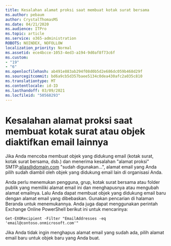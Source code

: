 ```yaml
---
title: Kesalahan alamat proksi saat membuat kotak surat bersama
ms.author: pebaum
author: CrystalThomasMS
ms.date: 04/21/2020
ms.audience: ITPro
ms.topic: article
ms.service: o365-administration
ROBOTS: NOINDEX, NOFOLLOW
localization_priority: Normal
ms.assetid: ece4bcce-1053-4ed3-a194-9d0af8f73c6f
ms.custom:
- "19"
- "6"
ms.openlocfilehash: ab491e883ab294f08d0b5d2e686dc059b468d29f
ms.sourcegitcommit: bd6a9cb5d357baee5134c0dea430afc2a035c810
ms.translationtype: MT
ms.contentlocale: id-ID
ms.lasthandoff: 03/09/2021
ms.locfileid: "50568293"
---
```

# <a name="proxy-address-error-while-creating-a-mailbox-or-other-email-enabled-object"></a>Kesalahan alamat proksi saat membuat kotak surat atau objek diaktifkan email lainnya

Jika Anda mencoba membuat objek yang didukung email (kotak surat, kotak surat bersama, dsb.) dan menerima kesalahan "alamat proksi" SMTP:alias@domain.com "sudah digunakan...", alamat email yang Anda pilih sudah diambil oleh objek yang didukung email lain di organisasi Anda.
  
Anda perlu menemukan pengguna, grup, kotak surat bersama atau folder publik yang memiliki alamat email ini dan menghapusnya atau mengubah alamat emailnya. Lalu Anda dapat membuat objek yang didukung email baru dengan alamat email yang dibebaskan. Gunakan pencarian di halaman Beranda untuk menemukannya. Anda juga dapat menggunakan perintah Exchange Online PowerShell berikut ini untuk mencarinya:

`
    Get-EXORecipient -Filter "EmailAddresses -eq 'email@contoso.onmicrosoft.com'"
`
  
Jika Anda tidak ingin menghapus alamat email yang sudah ada, pilih alamat email baru untuk objek baru yang Anda buat.
  
